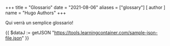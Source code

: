 +++
title = "Glossario"
date = "2021-08-06"
aliases = ["glossary"]
[ author ]
  name = "Hugo Authors"
+++

Qui verrà un semplice glossario!


{{ $dataJ := getJSON "https://tools.learningcontainer.com/sample-json-file.json" }}